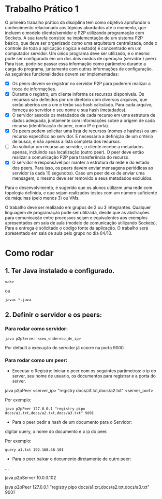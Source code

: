 # Trabalho Prático 1

O primeiro trabalho prático da disciplina tem como objetivo aprofundar o conhecimento relacionado aos tópicos abordados até o momento, que incluem o modelo cliente/servidor e P2P utilizando programação com Sockets.
A sua tarefa consiste na implementação de um sistema P2P básico, que deve ser organizado como uma arquitetura centralizada, onde o controle de toda a aplicação (lógica e estado) é concentrado em um computador servidor. Um único programa deve ser utilizado, e o mesmo pode ser configurado em um dos dois modos de operação (servidor / peer). Para isso, pode-se passar essa informação como parâmetro durante a carga do programa, juntamente com outras informações de configuração. As seguintes funcionalidades devem ser implementadas:

- [x] Os peers devem se registrar no servidor P2P para poderem realizar a troca de informações.
- [x] Durante o registro, um cliente informa os recursos disponíveis. Os recursos são definidos por um diretório com diversos arquivos, que serão abertos um a um e terão sua hash calculada. Para cada arquivo, forneça ao servidor o seu nome e sua hash (metadados).
- [x] O servidor associa os metadados de cada recurso em uma estrutura de dados adequada, juntamente com informações sobre a origem de cada recurso (identificação do peer, como IP e porta).
- [x] Os peers podem solicitar uma lista de recursos (nomes e hashes) ou um recurso específico ao servidor. É necessária a definição de um critério de busca, e não apenas a lista completa dos recursos.
- [ ] Ao solicitar um recurso ao servidor, o cliente recebe a metadados apenas, incluindo sua localização (outro peer). O peer deve então realizar a comunicação P2P para transferência do recurso.
- [x] O servidor é responsável por manter a estrutura da rede e do estado dos peers. Para isso, os peers devem enviar mensagens periódicas ao servidor (a cada 10 segundos). Caso um peer deixe de enviar uma mensagem, o mesmo deve ser removido e seus metadados excluídos. 

Para o desenvolvimento, é sugerido que os alunos utilizem uma rede com topologia definida, e que sejam realizados testes com um número suficiente de máquinas (pelo menos 3) ou VMs.

O trabalho deve ser realizado em grupos de 2 ou 3 integrantes. Qualquer linguagem de programação pode ser utilizada, desde que as abstrações para comunicação entre processos sejam e equivalentes aos exemplos apresentados em sala de aula (modelo de comunicação utilizando Sockets). Para a entrega é solicitado o código fonte da aplicação. O trabalho será apresentado em sala de aula pelo grupo no dia 04/10.

# Como rodar

## 1. Ter Java instalado e configurado.

```
make
```
ou
```
javac *.java
```

## 2. Definir o servidor e os peers:

### Para rodar como servidor: 

```
java p2pServer <seu_endereco_de_ip>
```

Por default a execução do servidor já ocorre na porta 9000.

### Para rodar como um peer: 

- Executar o Registry: 
Iniciar o peer com os seguintes parâmetros: o ip do server, seu nome de usuario, os documentos para registrar e a porta do server.

java p2pPeer <server_ip> "registry <user> docs/a1.txt,docs/a2.txt" <server_port>

Por exemplo:

```
java p2pPeer 127.0.0.1 "registry pipo docs/a1.txt,docs/a2.txt,docs/a3.txt" 9001
```

- Para o peer pedir a hash de um documento para o Servidor: 

digitar query, o nome do documento e o ip do peer.

Por exemplo:

```
query a1.txt 192.168.68.101
```

- Para o peer baixar o documento diretamente de outro peer:

...

java p2pServer 10.0.0.102

java p2pPeer 127.0.0.1 "registry pipo docs/a1.txt,docs/a2.txt,docs/a3.txt" 9001


